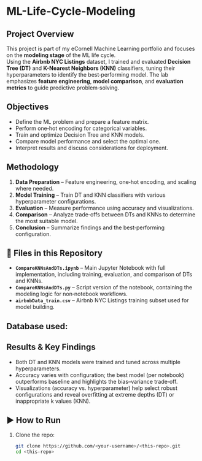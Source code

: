 # ML-Life-Cycle-Modeling

## Project Overview
This project is part of my eCornell Machine Learning portfolio and focuses on the **modeling stage** of the ML life cycle.  
Using the **Airbnb NYC Listings** dataset, I trained and evaluated **Decision Tree (DT)** and **K-Nearest Neighbors (KNN)** classifiers, tuning their hyperparameters to identify the best‑performing model. The lab emphasizes **feature engineering**, **model comparison**, and **evaluation metrics** to guide predictive problem‑solving.

## Objectives
- Define the ML problem and prepare a feature matrix.  
- Perform one‑hot encoding for categorical variables.  
- Train and optimize Decision Tree and KNN models.  
- Compare model performance and select the optimal one.  
- Interpret results and discuss considerations for deployment.

## Methodology
1. **Data Preparation** – Feature engineering, one‑hot encoding, and scaling where needed.  
2. **Model Training** – Train DT and KNN classifiers with various hyperparameter configurations.  
3. **Evaluation** – Measure performance using accuracy and visualizations.  
4. **Comparison** – Analyze trade‑offs between DTs and KNNs to determine the most suitable model.  
5. **Conclusion** – Summarize findings and the best‑performing configuration.

## 📂 Files in this Repository
- **`CompareKNNsAndDTs.ipynb`** – Main Jupyter Notebook with full implementation, including training, evaluation, and comparison of DTs and KNNs.  
- **`CompareKNNsAndDTs.py`** – Script version of the notebook, containing the modeling logic for non‑notebook workflows.  
- **`airbnbData_train.csv`** – Airbnb NYC Listings training subset used for model building.

## Database used: 

## Results & Key Findings
- Both DT and KNN models were trained and tuned across multiple hyperparameters.  
- Accuracy varies with configuration; the best model (per notebook) outperforms baseline and highlights the bias–variance trade‑off.  
- Visualizations (accuracy vs. hyperparameter) help select robust configurations and reveal overfitting at extreme depths (DT) or inappropriate k values (KNN).

## ▶️ How to Run
1. Clone the repo:
   ```bash
   git clone https://github.com/<your-username>/<this-repo>.git
   cd <this-repo>
